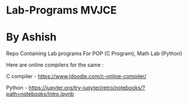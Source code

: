 # Lab-Programs MVJCE
# By Ashish

Repo Containing Lab programs For POP (C Program), Math Lab (Python)

Here are online compilers for the same :

C compiler - https://www.jdoodle.com/c-online-compiler/

Python - https://jupyter.org/try-jupyter/retro/notebooks/?path=notebooks/Intro.ipynb
